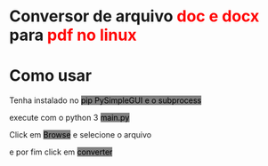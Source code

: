 <h1>Conversor de arquivo <strong style="color:red">doc e docx</strong> para <strong style="color:red">pdf no linux</strong></h1>

<h1>Como usar</h1>
<p>Tenha instalado no <mark style="background-color:gray">pip PySimpleGUI e o subprocess</mark></p>
<p>execute com o python 3 <mark style="background-color:gray">main.py</mark></p>
<p>Click em <mark style="background-color:gray">Browse</mark> e selecione o arquivo</p>
<p>e por fim click em <mark style="background-color:gray">converter</mark></p>